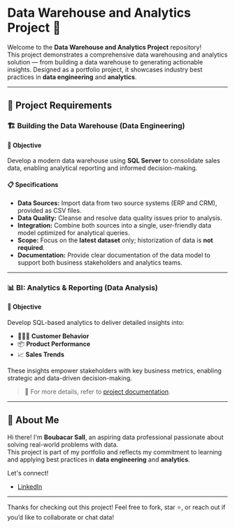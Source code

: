 # Data Warehouse and Analytics Project 🚀

Welcome to the **Data Warehouse and Analytics Project** repository!  
This project demonstrates a comprehensive data warehousing and analytics solution — from building a data warehouse to generating actionable insights. Designed as a portfolio project, it showcases industry best practices in **data engineering** and **analytics**.

---

## 🚀 Project Requirements

### 🏗 Building the Data Warehouse (Data Engineering)

#### 🎯 Objective
Develop a modern data warehouse using **SQL Server** to consolidate sales data, enabling analytical reporting and informed decision-making.

#### 📋 Specifications
- **Data Sources:** Import data from two source systems (ERP and CRM), provided as CSV files.
- **Data Quality:** Cleanse and resolve data quality issues prior to analysis.
- **Integration:** Combine both sources into a single, user-friendly data model optimized for analytical queries.
- **Scope:** Focus on the **latest dataset** only; historization of data is **not required**.
- **Documentation:** Provide clear documentation of the data model to support both business stakeholders and analytics teams.

---

### 📊 BI: Analytics & Reporting (Data Analysis)

#### 🎯 Objective
Develop SQL-based analytics to deliver detailed insights into:

- 🧑‍🤝‍🧑 **Customer Behavior**
- 📦 **Product Performance**
- 📈 **Sales Trends**

These insights empower stakeholders with key business metrics, enabling strategic and data-driven decision-making.

> 📄 For more details, refer to [project documentation](https://github.com/Sallb679/Data-Warehouse/tree/main/docs).

---

## 🌟 About Me

Hi there! I'm **Boubacar Sall**, an aspiring data professional passionate about solving real-world problems with data.  
This project is part of my portfolio and reflects my commitment to learning and applying best practices in **data engineering** and **analytics**.

Let's connect!

- [LinkedIn](https://www.linkedin.com/in/boubacar-sall-67a37529a/)  
---

Thanks for checking out this project! Feel free to fork, star ⭐, or reach out if you’d like to collaborate or chat data!


